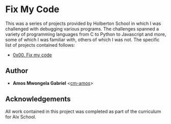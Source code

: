 # Fix My Code

This was a series of projects provided by Holberton School in which I was
challenged with debugging various programs. The challenges spanned a variety of
programming languages from C to Python to Javascript and more, some of which I
was familiar with, others of which I was not. The specific list of projects
contained follows:

* [0x00. Fix my code](./0x00-challenge)

## Author

* __Amos Mwongela Gabriel__ <[cm-amos](https://github.com/cm-amos)>

## Acknowledgements

All work contained in this project was completed as part of the curriculum for
Alx School.
